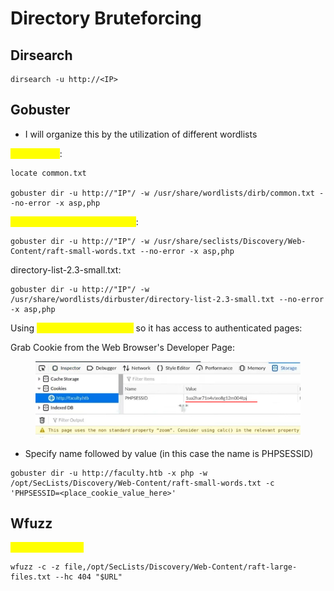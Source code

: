 # Directory Bruteforcing

## Dirsearch

```
dirsearch -u http://<IP>
```

## Gobuster

* I will organize this by the utilization of different wordlists

<mark style="color:yellow;">common.txt</mark>:

```
locate common.txt

gobuster dir -u http://"IP"/ -w /usr/share/wordlists/dirb/common.txt --no-error -x asp,php
```

<mark style="color:yellow;">gobustergob-raft-small-words</mark>:

```
gobuster dir -u http://"IP"/ -w /usr/share/seclists/Discovery/Web-Content/raft-small-words.txt --no-error -x asp,php
```

directory-list-2.3-small.txt:

```
gobuster dir -u http://"IP"/ -w /usr/share/wordlists/dirbuster/directory-list-2.3-small.txt --no-error -x asp,php
```

Using <mark style="color:yellow;">Gobuster with a Cookie</mark> so it has access to authenticated pages:

Grab Cookie from the Web Browser's Developer Page:

<figure><img src="../.gitbook/assets/image.png" alt=""><figcaption></figcaption></figure>

* Specify name followed by value (in this case the name is PHPSESSID)

```
gobuster dir -u http://faculty.htb -x php -w /opt/SecLists/Discovery/Web-Content/raft-small-words.txt -c 'PHPSESSID=<place_cookie_value_here>'
```

## Wfuzz

<mark style="color:yellow;">raft-large-files.txt</mark>

```
wfuzz -c -z file,/opt/SecLists/Discovery/Web-Content/raft-large-files.txt --hc 404 "$URL" 
```
